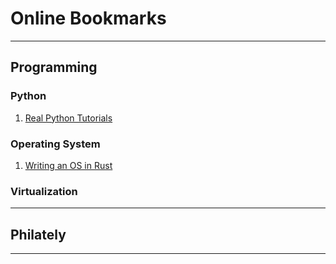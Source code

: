 # Online Bookmarks
***
## Programming
### Python
1. [Real Python Tutorials](https://realpython.com/)

### Operating System
1. [Writing an OS in Rust](https://github.com/phil-opp/blog_os)

### Virtualization

***


## Philately

***
